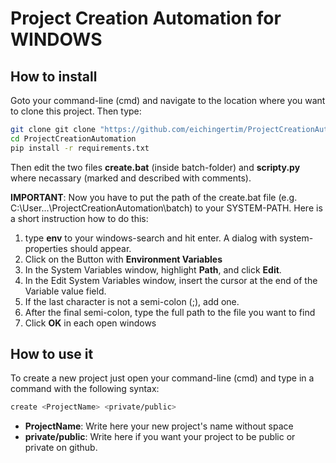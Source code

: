 # Project Creation Automation for WINDOWS
## How to install
Goto your command-line (cmd) and navigate to the location where you want to clone this project. Then type:
```bash
git clone git clone "https://github.com/eichingertim/ProjectCreationAutomation.git"
cd ProjectCreationAutomation
pip install -r requirements.txt
```
Then edit the two files **create.bat** (inside batch-folder) and **scripty.py** where necassary (marked and described with comments). 

**IMPORTANT**: Now you have to put the path of the create.bat file (e.g. C:\User\...\ProjectCreationAutomation\batch) to your SYSTEM-PATH. Here is a short instruction how to do this:
1. type **env** to your windows-search and hit enter. A dialog with system-properties should appear.
2. Click on the Button with **Environment Variables**
3. In the System Variables window, highlight **Path**, and click **Edit**.
4. In the Edit System Variables window, insert the cursor at the end of the Variable value field.
5. If the last character is not a semi-colon (;), add one.
6. After the final semi-colon, type the full path to the file you want to find
7. Click **OK** in each open windows

## How to use it
To create a new project just open your command-line (cmd) and type in a command with the following syntax:
```bash
create <ProjectName> <private/public>
```
* **ProjectName**: Write here your new project's name without space
* **private/public**: Write here if you want your project to be public or private on github.
